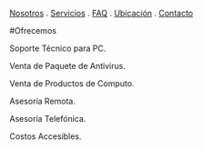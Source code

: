 [Nosotros](./nosotros.md) . [Servicios](./servicios.md) . [FAQ](FAQ.md) . [Ubicación](ubicacion.md) . [Contacto](./contacto.md)

#Ofrecemos

Soporte Técnico para PC.

Venta de Paquete de Antivirus.

Venta de Productos de Computo.

Asesoría Remota.

Asesoría Telefónica.

Costos Accesibles.
